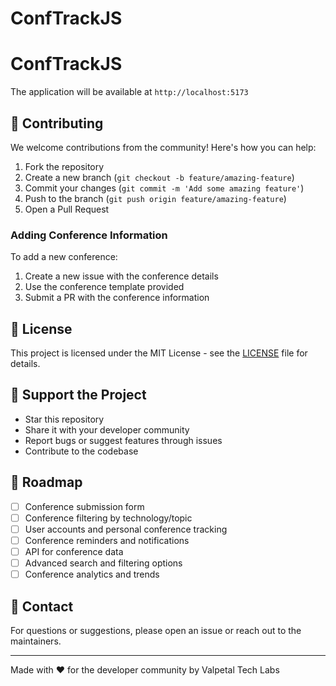 # ConfTrackJS
# ConfTrackJS

The application will be available at `http://localhost:5173`

## 🤝 Contributing

We welcome contributions from the community! Here's how you can help:

1. Fork the repository
2. Create a new branch (`git checkout -b feature/amazing-feature`)
3. Commit your changes (`git commit -m 'Add some amazing feature'`)
4. Push to the branch (`git push origin feature/amazing-feature`)
5. Open a Pull Request

### Adding Conference Information

To add a new conference:
1. Create a new issue with the conference details
2. Use the conference template provided
3. Submit a PR with the conference information

## 📝 License

This project is licensed under the MIT License - see the [LICENSE](LICENSE) file for details.

## 🌟 Support the Project

- Star this repository
- Share it with your developer community
- Report bugs or suggest features through issues
- Contribute to the codebase

## 🔮 Roadmap

- [ ] Conference submission form
- [ ] Conference filtering by technology/topic
- [ ] User accounts and personal conference tracking
- [ ] Conference reminders and notifications
- [ ] API for conference data
- [ ] Advanced search and filtering options
- [ ] Conference analytics and trends

## 📧 Contact

For questions or suggestions, please open an issue or reach out to the maintainers.

---

Made with ❤️ for the developer community by Valpetal Tech Labs
